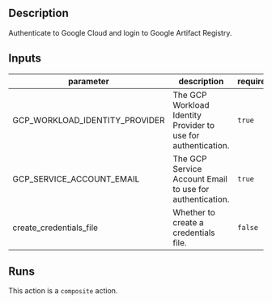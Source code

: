 ## Description

Authenticate to Google Cloud and login to Google Artifact Registry.

## Inputs

| parameter | description | required | default |
| --- | --- | --- | --- |
| GCP_WORKLOAD_IDENTITY_PROVIDER | The GCP Workload Identity Provider to use for authentication. | `true` |  |
| GCP_SERVICE_ACCOUNT_EMAIL | The GCP Service Account Email to use for authentication. | `true` |  |
| create_credentials_file | Whether to create a credentials file. | `false` | false |


## Runs

This action is a `composite` action.


